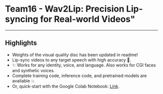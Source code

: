 # Team16 - Wav2Lip: Precision Lip-syncing for Real-world Videos"


----------
**Highlights**
----------
 - Weights of the visual quality disc has been updated in readme!
 - Lip-sync videos to any target speech with high accuracy :100:.
 - :sparkles: Works for any identity, voice, and language. Also works for CGI faces and synthetic voices.
 - Complete training code, inference code, and pretrained models are available :boom:
 - Or, quick-start with the Google Colab Notebook: [Link](https://colab.research.google.com/drive/1VHof_jhHvWlCtIeQNLFBGqJzDqCdJ9U4?usp=sharing).
